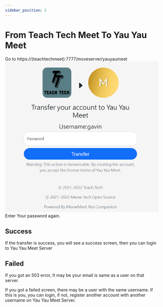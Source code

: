 ```yaml
---
sidebar_position: 2
---
```


# From Teach Tech Meet To Yau Yau Meet
Go to https://(teachtechmeet):7777/moveserver/yauyaumeet
![](./img/trans2.png)
Enter Your password again.

## Success
If the transfer is success, you will see a success screen, then you can login to Yau Yau Meet Server

## Failed
If you got an 503 error, It may be your email is same as a user on that server.

If you got a failed screen, there may be a user with the same username. If this is you, you can login, if not, register another account with another username on Yau Yau Meet Server.